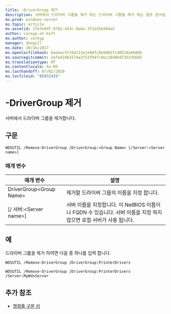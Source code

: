 ```yaml
---
title: -DriverGroup 제거
description: 서버에서 드라이버 그룹을 제거 하는 드라이버 그룹을 제거 하는 참조 문서입니다.
ms.prod: windows-server
ms.topic: article
ms.assetid: 1fefe9df-9782-433c-8abe-3f1a35e50da2
author: coreyp-at-msft
ms.author: coreyp
manager: dongill
ms.date: 10/16/2017
ms.openlocfilehash: baeeac57c04113e1e9dfc8e9d02fc40518a6689b
ms.sourcegitcommit: 2afed2461574a3f53f84fc9ec28d86df3b335685
ms.translationtype: MT
ms.contentlocale: ko-KR
ms.lasthandoff: 07/02/2020
ms.locfileid: "85932429"
---
```

# <a name="remove-drivergroup"></a>-DriverGroup 제거

서버에서 드라이버 그룹을 제거합니다.

## <a name="syntax"></a>구문

```
WDSUTIL /Remove-DriverGroup /DriverGroup:<Group Name> [/Server:<Server name>]
```

### <a name="parameters"></a>매개 변수

|매개 변수|설명|
|---------|-----------|
|DriverGroup\<Group Name>|제거할 드라이버 그룹의 이름을 지정 합니다.|
|[/ 서버:\<Server name>]|서버 이름을 지정합니다. 이 NetBIOS 이름이 나 FQDN 수 있습니다. 서버 이름을 지정 하지 않으면 로컬 서버가 사용 됩니다.|

## <a name="examples"></a>예

드라이버 그룹을 제거 하려면 다음 중 하나를 입력 합니다.
```
WDSUTIL /Remove-DriverGroup /DriverGroup:PrinterDrivers
```
```
WDSUTIL /Remove-DriverGroup /DriverGroup:PrinterDrivers /Server:MyWdsServer
```

## <a name="additional-references"></a>추가 참조

- [명령줄 구문 키](command-line-syntax-key.md)
